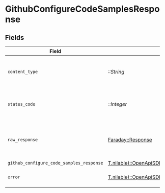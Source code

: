 # GithubConfigureCodeSamplesResponse


## Fields

| Field                                                                                                                            | Type                                                                                                                             | Required                                                                                                                         | Description                                                                                                                      |
| -------------------------------------------------------------------------------------------------------------------------------- | -------------------------------------------------------------------------------------------------------------------------------- | -------------------------------------------------------------------------------------------------------------------------------- | -------------------------------------------------------------------------------------------------------------------------------- |
| `content_type`                                                                                                                   | *::String*                                                                                                                       | :heavy_check_mark:                                                                                                               | HTTP response content type for this operation                                                                                    |
| `status_code`                                                                                                                    | *::Integer*                                                                                                                      | :heavy_check_mark:                                                                                                               | HTTP response status code for this operation                                                                                     |
| `raw_response`                                                                                                                   | [Faraday::Response](https://www.rubydoc.info/gems/faraday/Faraday/Response)                                                      | :heavy_check_mark:                                                                                                               | Raw HTTP response; suitable for custom response parsing                                                                          |
| `github_configure_code_samples_response`                                                                                         | [T.nilable(::OpenApiSDK::Shared::GithubConfigureCodeSamplesResponse)](../../models/shared/githubconfigurecodesamplesresponse.md) | :heavy_minus_sign:                                                                                                               | OK                                                                                                                               |
| `error`                                                                                                                          | [T.nilable(::OpenApiSDK::Shared::Error)](../../models/shared/error.md)                                                           | :heavy_minus_sign:                                                                                                               | Default error response                                                                                                           |
